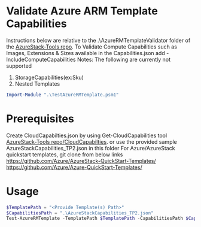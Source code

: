 # Validate Azure ARM Template Capabilities
Instructions below are relative to the .\AzureRMTemplateValidator folder of the [AzureStack-Tools repo](..).
To Validate Compute Capabilities such as Images, Extensions & Sizes available in the Capabilities.json add -IncludeComputeCapabilities
Notes: 
The following are currently not supported
1. StorageCapabilities(ex:Sku)
2. Nested Templates

```powershell
Import-Module ".\TestAzureRMTemplate.psm1"
```
# Prerequisites
Create CloudCapabilties.json by using Get-CloudCapabilities tool [AzureStack-Tools repo/CloudCapabilties](../CloudCapabilties). or use the provided sample AzureStackCapabilities_TP2.json in this folder
For Azure/AzureStack quickstart templates, git clone from below links
https://github.com/Azure/AzureStack-QuickStart-Templates/
https://github.com/Azure/Azure-QuickStart-Templates/
# Usage
```powershell
$TemplatePath = "<Provide Template(s) Path>"
$CapabilitiesPath = ".\AzureStackCapabilities_TP2.json"
Test-AzureRMTemplate -TemplatePath $TemplatePath -CapabilitiesPath $CapabilitiesPath -Verbose #-IncludeComputeCapabilities
```